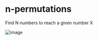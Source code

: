 # n-permutations

Find N numbers to reach a given number X


![image](https://github.com/dnhen/n-permutations/assets/69449713/d04c6504-cf1e-41f9-a635-f1c07008f734)
